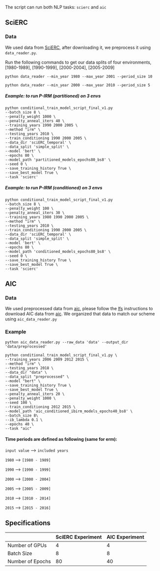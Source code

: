 The script can run both NLP tasks: `scierc` and `aic`

## SciERC
### Data
We used data from [SciERC](http://nlp.cs.washington.edu/sciIE/), after downloading it, we preprocess it using `data_reader.py`. 

Run the following commands to get our data splits of four environments, [1980-1989], [1990-1999], [2000-2004], [2005-2009]
```
python data_reader --min_year 1980 --max_year 2001 --period_size 10
```
```
python data_reader --min_year 2000 --max_year 2010 --period_size 5
```

##### Example: to run P-IRM (partitioned) on 3 envs

```
python conditional_train_model_script_final_v1.py 
--batch_size 8 \
--penalty_weight 1000 \
--penalty_anneal_iters 40 \
--training_years 1990 2000 2005 \
--method "irm" \
--testing_years 2010 \
--train_conditioning 1990 2000 2005 \
--data_dir 'sciERC_temporal' \
--data_split 'simple_split' \
--model 'bert' \
--epochs 80 \
--model_path 'partitioned_models_epochs80_bs8' \
--seed 0 \
--save_training_history True \
--save_best_model True \
--task 'scierc'
```

##### Example: to run P-IRM (conditioned) on 3 envs

```
python conditional_train_model_script_final_v1.py 
--batch_size 8 \
--penalty_weight 100 \
--penalty_anneal_iters 30 \
--training_years 1980 1990 2000 2005 \
--method "irm" \
--testing_years 2010 \
--train_conditioning 1990 2000 2005 \
--data_dir 'sciERC_temporal' \
--data_split 'simple_split' \
--model 'bert' \
--epochs 80 \
--model_path 'conditioned_models_epochs80_bs8' \
--seed 0 \
--save_training_history True \
--save_best_model True \
--task 'scierc'
```

## AIC
### Data
We used preprocessed data from [aic](https://github.com/Kel-Lu/time-waits-for-no-one/tree/main/data/aic), please follow the [lfs](https://git-lfs.github.com/) instructions to download AIC data from [aic](https://github.com/Kel-Lu/time-waits-for-no-one/tree/main/data/aic). We organized that data to match our scheme using `aic_data_reader.py`

### Example
```
python aic_data_reader.py --raw_data 'data' --output_dir 'data/preprocessed'
```

```
python conditional_train_model_script_final_v1.py \
--training_years 2006 2009 2012 2015 \
--method "irm" \
--testing_years 2018 \
--data_dir "data" \
--data_split "preprocessed" \
--model "bert" \
--save_training_history True \
--save_best_model True \
--penalty_anneal_iters 20 \
--penalty_weight 1000 \
--seed 100 \
--train_conditioning 2012 2015 \
--model_path 'aic_conditioned_ibirm_models_epochs40_bs8' \
--batch_size 8\
--ib_lambda 0.1 \
--epochs 40 \
--task "aic" 
```
#### Time periods are defined as following (same for erm):
`input value` --> `included years`

`1980` --> `[1980 - 1989]`

`1990` --> `[1990 - 1999]`

`2000` --> `[2000 - 2004]`

`2005` --> `[2005 - 2009]`

`2010` --> `[2010 - 2014]`

`2015` --> `[2015 - 2016]`

## Specifications
|                  | SciERC Experiment | AIC Experiment |
|------------------|-------------------|----------------|
| Number of GPUs   | 4                 | 4              |
| Batch Size       | 8                 | 8              |
| Number of Epochs | 80                | 40             |
